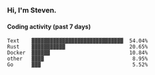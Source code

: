 ### Hi, I'm Steven.

#### Coding activity (past 7 days)
```
Text    ▓▓▓▓▓▓▓▓▓▓▓▓▓▓▓▓▓▓▓▓▓▓▓▓▓▓▓▓▓▓  54.04%
Rust    ▓▓▓▓▓▓▓▓▓▓▓                     20.65%
Docker  ▓▓▓▓▓▓                          10.84%
other   ▓▓▓▓                             8.95%
Go      ▓▓▓                              5.52%
```
